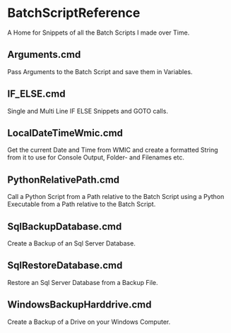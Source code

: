 # BatchScriptReference

A Home for Snippets of all the Batch Scripts I made over Time. 

## Arguments.cmd

Pass Arguments to the Batch Script and save them in Variables.

## IF_ELSE.cmd

Single and Multi Line IF ELSE Snippets and GOTO calls.

## LocalDateTimeWmic.cmd

Get the current Date and Time from WMIC and create a formatted String from it to use for Console Output, Folder- and Filenames etc.

## PythonRelativePath.cmd

Call a Python Script from a Path relative to the Batch Script using a Python Executable from a Path relative to the Batch Script.

## SqlBackupDatabase.cmd

Create a Backup of an Sql Server Database.

## SqlRestoreDatabase.cmd

Restore an Sql Server Database from a Backup File.

## WindowsBackupHarddrive.cmd

Create a Backup of a Drive on your Windows Computer.